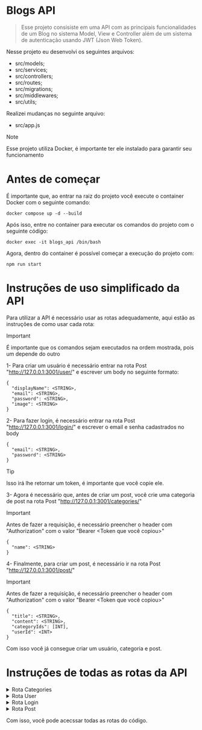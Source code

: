 # Blogs API

> Esse projeto consisiste em uma API com as principais funcionalidades de um Blog no sistema Model, View e Controller além de um sistema de autenticação usando JWT (Json Web Token).

Nesse projeto eu desenvolvi os seguintes arquivos:
  - src/models;
  - src/services;
  - src/controllers;
  - src/routes;
  - src/migrations;
  - src/middlewares;
  - src/utils;
    
Realizei mudanças no seguinte arquivo:
  - src/app.js

> [!NOTE]
> Esse projeto utiliza Docker, é importante ter ele instalado para garantir seu funcionamento

# Antes de começar
É importante que, ao entrar na raiz do projeto você execute o container Docker com o seguinte comando:
```
docker compose up -d --build
```
Após isso, entre no container para executar os comandos do projeto com o seguinte código:
```
docker exec -it blogs_api /bin/bash
```

Agora, dentro do container é possível começar a execução do projeto com:
```
npm run start
```

# Instruções de uso simplificado da API

Para utilizar a API é necessário usar as rotas adequadamente, aqui estão as instruções de como usar cada rota:
> [!IMPORTANT]
> É importante que os comandos sejam executados na ordem mostrada, pois um depende do outro 

1- Para criar um usuário é necessário entrar na rota Post "http://127.0.0.1:3001/user/" e escrever um body no seguinte formato:

  ```
  {
    "displayName": <STRING>,
    "email": <STRING>,
    "password": <STRING>,
    "image": <STRING>
  }
  ```

2- Para fazer login, é necessário entrar na rota Post "http://127.0.0.1:3001/login/" e escrever o email e senha cadastrados no body
  
  ```
  {
    "email": <STRING>,
    "password": <STRING>
  }
  ```

  > [!TIP]
  > Isso irá lhe retornar um token, é importante que você copie ele.

3- Agora é necessário que, antes de criar um post, você crie uma categoria de post na rota Post "http://127.0.0.1:3001/categories/"
  > [!IMPORTANT]
  > Antes de fazer a requisição, é necessário preencher o header com "Authorization" com o valor "Bearer <Token que você copiou>"

  ```
  {
    "name": <STRING>
  }
  ```

4- Finalmente, para criar um post, é necessário ir na rota Post "http://127.0.0.1:3001/post/"
  > [!IMPORTANT]
  > Antes de fazer a requisição, é necessário preencher o header com "Authorization" com o valor "Bearer <Token que você copiou>"

  ```
  {
    "title": <STRING>,
    "content": <STRING>,
    "categoryIds": [INT],
    "userId": <INT>
  }
  ```
Com isso você já consegue criar um usuário, categoria e post.

# Instruções de todas as rotas da API

<details>
<summary>Rota Categories</summary>

### Post Category

A rota Post "http://127.0.0.1:3001/categories/" é usada para criar uma nova categoria.

É necessário fazer uma requisição com o Authorization no header usando o Token criado no login e o body:
  
```
{
"name": <STRING>
}
```

### Get Category

A rota Get "http://127.0.0.1:3001/categories/" é usada para retornar todas as categorias já criadas.

É necessário fazer uma requisição com o Authorization no header usando o Token criado no login e o body vazio.

# Instruções de todas as rotas da API
</details>

<details>
<summary>Rota User</summary>

### Post User

A rota Post "http://127.0.0.1:3001/user/" é usada para criar um novo User.

```
{
  "displayName": <STRING>,
  "email": "<STRING>",
  "password": <STRING>,
  "image": <STRING>
}
```

### Get User

A rota Get "http://127.0.0.1:3001/user/" é usada para retornar todos os usuários já criados.

É necessário fazer uma requisição com o Authorization no header usando o Token criado no login e o body vazio.

### Get User com ID

A rota Get "http://127.0.0.1:3001/user/:id" é usada para retornar o user com o ID especificado.

É necessário fazer uma requisição com o Authorization no header usando o Token criado no login e o body vazio.

### Delete User

A rota Delete "http://127.0.0.1:3001/user/me" é usada para deletar o usuário que deu origem ao Token inserido.

É necessário fazer uma requisição com o Authorization no header usando o Token criado no login e o body vazio.

</details>

<details>
<summary>Rota Login</summary>

### Post Login

A rota Post "http://127.0.0.1:3001/login/" é usada para logar com os dados criados na rota User.

É necessário usar o seguinte body na requisição:

```
{
  "email": <STRING>,
  "password": <STRING>
}
```

</details>

<details>
<summary>Rota Post</summary>

### Post Post

A rota Post "http://127.0.0.1:3001/post/" é usada para criar uma publicação.

É necessário fazer uma requisição com o Authorization no header usando o Token criado no login e o seguinte body:

```
{
  "title": <STRING>,
  "content": <STRING>,
  "categoryIds": [INT],
  "userId": <INT>
}
```

### Get Post

A rota Get "http://127.0.0.1:3001/post/" é usada para retornar todos os posts já criados.

É necessário fazer uma requisição com o Authorization no header usando o Token criado no login e o body vazio.

### Get Post com ID

A rota Get "http://127.0.0.1:3001/post/:id" é usada para retornar todos os posts já criados.

É necessário fazer uma requisição com o Authorization no header usando o Token criado no login e o body vazio.

### Put Post

A rota Put "http://127.0.0.1:3001/post/:id" é usada para atualizar um post já criado com o ID especificado.

É necessário fazer uma requisição com o Authorization no header usando o Token criado no login e o seguinte body:

```
{
  "title": <STRING>,
  "content": <STRING>,
  "userId": <INT>
}
```

### Delete Post

A rota Delete "http://127.0.0.1:3001/post/:id" é usada para deletar o post do usuário que deu origem ao Token inserido e somente dele, sendo impossível deletar posts de outro usuário.

É necessário fazer uma requisição com o Authorization no header usando o Token criado no login e o body vazio.

</details>

Com isso, você pode acecssar todas as rotas do código.
